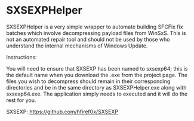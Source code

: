 # SXSEXPHelper
SXSEXPHelper is a very simple wrapper to automate building SFCFix fix batches which involve decompressing payload files from WinSxS. This is not an automated repair tool
and should not be used by those who understand the internal mechanisms of Windows Update.

Instructions:

You will need to ensure that SXSEXP has been named to sxsexp64; this is the default name when you download the .exe from the project page. The files you wish to decompress should remain in their corresponding directories and be in the same directory as SXSEXPHelper.exe along with sxsexp64.exe. The application simply needs to executed and it will do the rest for you.

SXSEXP: https://github.com/hfiref0x/SXSEXP
